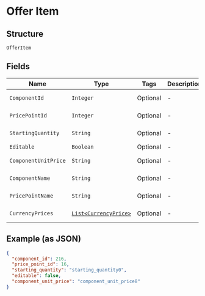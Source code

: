 
# Offer Item

## Structure

`OfferItem`

## Fields

| Name | Type | Tags | Description | Getter | Setter |
|  --- | --- | --- | --- | --- | --- |
| `ComponentId` | `Integer` | Optional | - | Integer getComponentId() | setComponentId(Integer componentId) |
| `PricePointId` | `Integer` | Optional | - | Integer getPricePointId() | setPricePointId(Integer pricePointId) |
| `StartingQuantity` | `String` | Optional | - | String getStartingQuantity() | setStartingQuantity(String startingQuantity) |
| `Editable` | `Boolean` | Optional | - | Boolean getEditable() | setEditable(Boolean editable) |
| `ComponentUnitPrice` | `String` | Optional | - | String getComponentUnitPrice() | setComponentUnitPrice(String componentUnitPrice) |
| `ComponentName` | `String` | Optional | - | String getComponentName() | setComponentName(String componentName) |
| `PricePointName` | `String` | Optional | - | String getPricePointName() | setPricePointName(String pricePointName) |
| `CurrencyPrices` | [`List<CurrencyPrice>`](../../doc/models/currency-price.md) | Optional | - | List<CurrencyPrice> getCurrencyPrices() | setCurrencyPrices(List<CurrencyPrice> currencyPrices) |

## Example (as JSON)

```json
{
  "component_id": 216,
  "price_point_id": 16,
  "starting_quantity": "starting_quantity0",
  "editable": false,
  "component_unit_price": "component_unit_price8"
}
```

